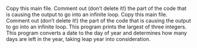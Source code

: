 Copy this main file. Comment out (don’t delete it!) the part of the code that is causing the output to go into an infinite loop.
Copy this main file. Comment out (don’t delete it!) the part of the code that is causing the output to go into an infinite loop.
This program prints the largest of three integers.
This program converts a date to the day of year and determines how many days are left in the year, taking leap year into consideration.
